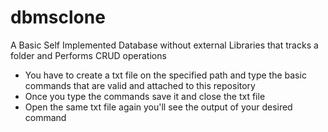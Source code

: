 # dbmsclone
A Basic Self Implemented Database without external Libraries that tracks a folder and Performs CRUD operations

 - You have to create a txt file on the specified path and type the basic commands that are valid and attached to this repository
 - Once you type the commands save it and close the txt file
 - Open the same txt file again you'll see the output of your desired command
